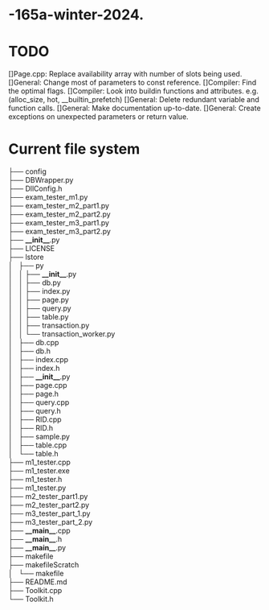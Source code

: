 # -165a-winter-2024.

# TODO
[]Page.cpp: Replace availability array with number of slots being used.
[]General: Change most of parameters to const reference.
[]Compiler: Find the optimal flags.
[]Compiler: Look into buildin functions and attributes. e.g. (alloc_size, hot, __builtin_prefetch)
[]General: Delete redundant variable and function calls.
[]General: Make documentation up-to-date.
[]General: Create exceptions on unexpected parameters or return value.

# Current file system
├── config<br />
├── DBWrapper.py<br />
├── DllConfig.h<br />
├── exam_tester_m1.py<br />
├── exam_tester_m2_part1.py<br />
├── exam_tester_m2_part2.py<br />
├── exam_tester_m3_part1.py<br />
├── exam_tester_m3_part2.py<br />
├── __\_\_init\_\___.py<br />
├── LICENSE<br />
├── lstore<br />
│   ├── py<br />
│   │   ├── __\_\_init\_\___.py<br />
│   │   ├── db.py<br />
│   │   ├── index.py<br />
│   │   ├── page.py<br />
│   │   ├── query.py<br />
│   │   ├── table.py<br />
│   │   ├── transaction.py<br />
│   │   └── transaction_worker.py<br />
│   ├── db.cpp<br />
│   ├── db.h<br />
│   ├── index.cpp<br />
│   ├── index.h<br />
│   ├── __\_\_init\_\___.py<br />
│   ├── page.cpp<br />
│   ├── page.h<br />
│   ├── query.cpp<br />
│   ├── query.h<br />
│   ├── RID.cpp<br />
│   ├── RID.h<br />
│   ├── sample.py<br />
│   ├── table.cpp<br />
│   └── table.h<br />
├── m1_tester.cpp<br />
├── m1_tester.exe<br />
├── m1_tester.h<br />
├── m1_tester.py<br />
├── m2_tester_part1.py<br />
├── m2_tester_part2.py<br />
├── m3_tester_part_1.py<br />
├── m3_tester_part_2.py<br />
├── __\_\_main\_\___.cpp<br />
├── __\_\_main\_\___.h<br />
├── __\_\_main\_\___.py<br />
├── makefile<br />
├── makefileScratch<br />
│   └── makefile<br />
├── README.md<br />
├── Toolkit.cpp<br />
└── Toolkit.h<br />

